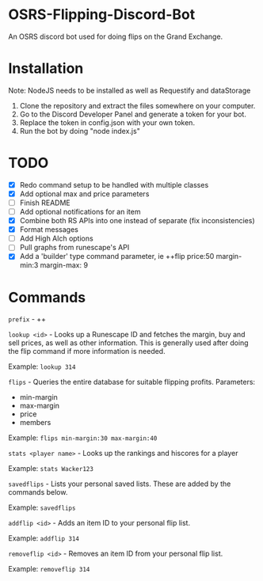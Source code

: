 # OSRS-Flipping-Discord-Bot
An OSRS discord bot used for doing flips on the Grand Exchange. 

# Installation 
Note: NodeJS needs to be installed as well as Requestify and dataStorage
1. Clone the repository and extract the files somewhere on your computer.
2. Go to the Discord Developer Panel and generate a token for your bot.
3. Replace the token in config.json with your own token.
4. Run the bot by doing "node index.js"

# TODO
- [x] Redo command setup to be handled with multiple classes 
- [x] Add optional max and price parameters 
- [ ] Finish README
- [ ] Add optional notifications for an item 
- [x] Combine both RS APIs into one instead of separate (fix inconsistencies)
- [x] Format messages 
- [ ] Add High Alch options 
- [ ] Pull graphs from runescape's API <optional>
- [x] Add a 'builder' type command parameter, ie ++flip price:50 margin-min:3 margin-max: 9

# Commands
`prefix` - ++


`lookup <id>` - Looks up a Runescape ID and fetches the margin, buy and sell prices, as well as other information. This is generally used after doing the flip command if more information is needed.

Example: `lookup 314`


`flips` - Queries the entire database for suitable flipping profits. Parameters:
- min-margin
- max-margin
- price
- members

Example: `flips min-margin:30 max-margin:40`


`stats <player name>` - Looks up the rankings and hiscores for a player

Example: `stats Wacker123`


`savedflips` - Lists your personal saved lists. These are added by the commands below.

Example: `savedflips`


`addflip <id>` - Adds an item ID to your personal flip list.

Example: `addflip 314`


`removeflip <id>` - Removes an item ID from your personal flip list.

Example: `removeflip 314`
